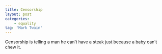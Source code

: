 ```yaml
---
title: Censorship
layout: post
categories:
    - equality
tag: 'Mark Twain'
---
```


Censorship is telling a man he can’t have a steak just because a baby can’t chew it.